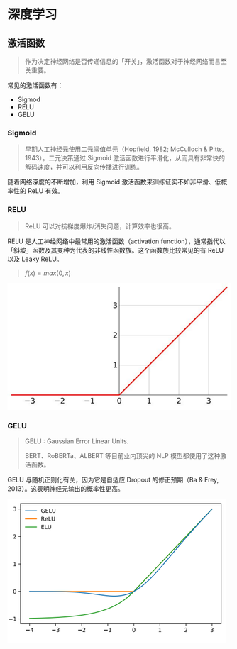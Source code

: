 # 深度学习



## 激活函数

> 作为决定神经网络是否传递信息的「开关」，激活函数对于神经网络而言至关重要。

常见的激活函数有：

- Sigmod
- RELU
- GELU

### Sigmoid 

> 早期人工神经元使用二元阈值单元（Hopfield, 1982; McCulloch & Pitts, 1943）。二元决策通过 Sigmoid 激活函数进行平滑化，从而具有非常快的解码速度，并可以利用反向传播进行训练。

随着网络深度的不断增加，利用 Sigmoid 激活函数来训练证实不如非平滑、低概率性的 ReLU 有效。

### RELU

> ReLU 可以对抗梯度爆炸/消失问题，计算效率也很高。

RELU 是人工神经网络中最常用的激活函数（activation function），通常指代以「斜坡」函数及其变种为代表的非线性函数族。这个函数族比较常见的有 ReLU 以及 Leaky ReLU。

>  $f(x) = max(0, x)$

![relu](pics/relu_show.png)

### GELU

> GELU : Gaussian Error Linear Units.
>
> BERT、RoBERTa、ALBERT 等目前业内顶尖的 NLP 模型都使用了这种激活函数。

GELU 与随机正则化有关，因为它是自适应 Dropout 的修正预期（Ba & Frey, 2013）。这表明神经元输出的概率性更高。

<img src="pics/relu_gelu_compare.png" alt="compare" style="zoom:50%;" />
